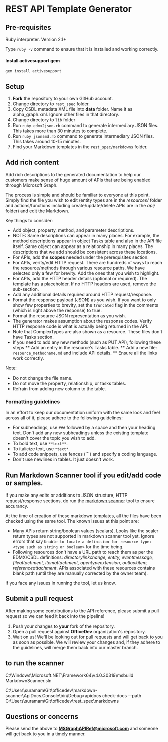 # REST API Template Generator

## Pre-requisites
Ruby interpreter. Version 2.1+

Type `ruby -v` command to ensure that it is installed and working correctly. 

#### Install activesupport gem
`gem install activesupport`


## Setup

1. **Fork** the repository to your own GitHub account.  
1. Change directory to `rest_spec` folder.
1. Copy CSDL metadata XML file into **data** folder. Name it as alpha_graph.xml. Ignore other files in that directory. 
1. Change directory to `lib` folder
1. Run `ruby edmx2json.rb` command to generate intermediary JSON files. This takes more than 30 minutes to complete. 
1. Run `ruby jsonsmd.rb` command to generate intermediary JSON files. This takes around 10-15 minutes. 
1. Find your Markdown templates in the `rest_spec/markdowns` folder. 

## Add rich content

Add rich descriptions to the generated documentation to help our customers make sense of huge amount of APIs that are being enabled through Microsoft Graph. 

The process is simple and should be familiar to everyone at this point. Simply find the file you wish to edit (entity types are in the *resources/* folder and actions/functions including create/update/delete APIs are in the *api/* folder) and edit the Markdown. 

Key things to consider: 

* Add object, property, method, and parameter descriptions. 
* NOTE: Same descriptions can appear in many places. For example, the method descriptions appear in object Tasks table and also in the API file itself. Same object can appear as a relationship in many places. The descriptions that we add should be consistent across these locations.
* For APIs, add the **scopes** needed under the prerequisites section.
* For APIs, verify/edit HTTP request. There are hundreds of ways to reach the resource/methods through various resource paths. We have selected only a few for brevity. Add the ones that you wish to highlight. 
* For APIs, add the HTTP header details (optional or required). The template has a placeholder. If no HTTP headers are used, remove the sub-section. 
* Add any additional details required around HTTP request/response. 
* Format the response payload (JSON) as you wish. If you want to only show few properties to brevity, set the `truncated` flag in the comments (which is right above the response) to true. 
* Format the resource JSON representation as you wish. 
* The generator makes assumption about the response codes. Verify HTTP response code is what is actually being returned in the API. 
* Note that ComplexTypes are also shown as a resource. These files don't have Tasks section. 
* If you need to add any new methods (such as PUT API), following these steps
** Add an entry in the resource's Tasks table. 
** Add a new file: `resource_methodname.md` and include API details. 
** Ensure all the links work correctly.

Note:
* Do not change the file name. 
* Do not move the property, relationship, or tasks tables. 
* Refrain from adding new column to the table. 


### Formatting guidelines

In an effort to keep our documentation uniform with the same look and feel across all of it, please adhere to the following guidelines:

* For subheadings, use `###` followed by a space and then your heading text. Don't add any new subheadings unless the existing template doesn't cover the topic you wish to add. 
* To bold text, use `**text**`.
* To italicize text, use `*text*`.
* To add code snippets, use fences (```) and specify a coding language.
* Don't use newlines in tables. It just doesn't work.

## Run Markdown Scanner tool if you edit/add code or samples.

If you make any edits or additions to JSON structure, HTTP request/response sections, do run the [markdown scanner](https://github.com/OneDrive/markdown-scanner) tool to ensure accurancy. 

At the time of creation of these markdown templates, all the files have been checked using the same tool. The known issues at this point are: 

* Many APIs return string/boolean values (scalars). Looks like the scaler return types are not supported in markdown scanner tool yet. Ignore errors that say `Unable to locate a definition for resource type: <type such as string or boolean>` for the time being. 
* Following resources don't have a URL path to reach them as per the EDMX/CSDL definitions: _directorylinkchange, entity, eventmessage, fileattachment, itemattachment, opentypeextension, outlookitem, referenceattachment_. APIs associated with these resources contains blank path (until they are manually corrected by the owner team). 

If you face any issues in running the tool, let us know.

## Submit a pull request

After making some contributions to the API reference, please submit a pull request so we can feed it back into the pipeline!

1. Push your changes to **your** fork of the repository. 
2. Open a pull request against **OfficeDev** organization's repository.
3. Wait on us! We'll be looking out for pull requests and will get back to you as soon as possible. We will review your changes and, if they adhere to the guidelines, will merge them back into our master branch.


## to run the scanner 

C:\Windows\Microsoft.NET\Framework64\v4.0.30319\msbuild MarkdownScanner.sln 

C:\Users\suramam\Git\officedev\markdown-scanner\ApiDocs.Console\bin\Debug>apidocs check-docs --path C:\Users\suramam\Git\officedev\rest_spec\markdowns

## Questions or concerns

Please send the above to **MSGraphAPIRef@microsoft.com** and someone will get back to you in a timely manner.

